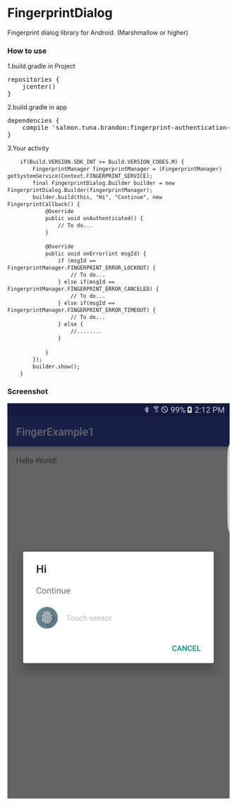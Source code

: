 FingerprintDialog
===============================
Fingerprint dialog library for Android. (Marshmallow or higher)

### How to use
1.build.gradle in Project

<pre>repositories {
    jcenter()
}
</pre>
2.build.gradle in app

<pre>dependencies {
    compile 'salmon.tuna.brandon:fingerprint-authentication-dialog:1.0.1'
}
</pre>
3.Your activity

        if(Build.VERSION.SDK_INT >= Build.VERSION_CODES.M) {
            FingerprintManager fingerprintManager = (FingerprintManager) getSystemService(Context.FINGERPRINT_SERVICE);
            final FingerprintDialog.Builder builder = new FingerprintDialog.Builder(fingerprintManager);
            builder.build(this, "Hi", "Continue", new FingerprintCallback() {
                @Override
                public void onAuthenticated() {
                    // To do...
                }

                @Override
                public void onError(int msgId) {
                    if (msgId == FingerprintManager.FINGERPRINT_ERROR_LOCKOUT) {
                        // To do...
                    } else if(msgId == FingerprintManager.FINGERPRINT_ERROR_CANCELED) {
                        // To do...
                    } else if(msgId == FingerprintManager.FINGERPRINT_ERROR_TIMEOUT) {
                        // To do...
                    } else {
                        //........
                    }

                }
            });
            builder.show();
        }
### Screenshot
![alt text](Screenshot_20160708-141226.png "Sample screenshot")
